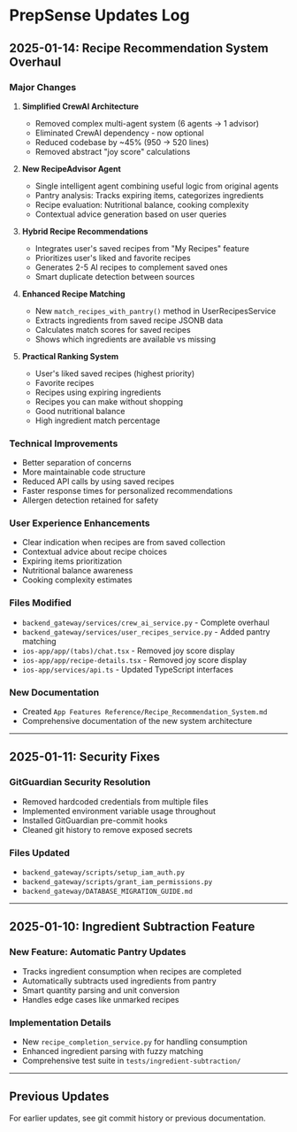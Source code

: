 # PrepSense Updates Log

## 2025-01-14: Recipe Recommendation System Overhaul

### Major Changes

1. **Simplified CrewAI Architecture**
   - Removed complex multi-agent system (6 agents → 1 advisor)
   - Eliminated CrewAI dependency - now optional
   - Reduced codebase by ~45% (950 → 520 lines)
   - Removed abstract "joy score" calculations

2. **New RecipeAdvisor Agent**
   - Single intelligent agent combining useful logic from original agents
   - Pantry analysis: Tracks expiring items, categorizes ingredients
   - Recipe evaluation: Nutritional balance, cooking complexity
   - Contextual advice generation based on user queries

3. **Hybrid Recipe Recommendations**
   - Integrates user's saved recipes from "My Recipes" feature
   - Prioritizes user's liked and favorite recipes
   - Generates 2-5 AI recipes to complement saved ones
   - Smart duplicate detection between sources

4. **Enhanced Recipe Matching**
   - New `match_recipes_with_pantry()` method in UserRecipesService
   - Extracts ingredients from saved recipe JSONB data
   - Calculates match scores for saved recipes
   - Shows which ingredients are available vs missing

5. **Practical Ranking System**
   - User's liked saved recipes (highest priority)
   - Favorite recipes
   - Recipes using expiring ingredients
   - Recipes you can make without shopping
   - Good nutritional balance
   - High ingredient match percentage

### Technical Improvements

- Better separation of concerns
- More maintainable code structure
- Reduced API calls by using saved recipes
- Faster response times for personalized recommendations
- Allergen detection retained for safety

### User Experience Enhancements

- Clear indication when recipes are from saved collection
- Contextual advice about recipe choices
- Expiring items prioritization
- Nutritional balance awareness
- Cooking complexity estimates

### Files Modified

- `backend_gateway/services/crew_ai_service.py` - Complete overhaul
- `backend_gateway/services/user_recipes_service.py` - Added pantry matching
- `ios-app/app/(tabs)/chat.tsx` - Removed joy score display
- `ios-app/app/recipe-details.tsx` - Removed joy score display
- `ios-app/services/api.ts` - Updated TypeScript interfaces

### New Documentation

- Created `App Features Reference/Recipe_Recommendation_System.md`
- Comprehensive documentation of the new system architecture

---

## 2025-01-11: Security Fixes

### GitGuardian Security Resolution
- Removed hardcoded credentials from multiple files
- Implemented environment variable usage throughout
- Installed GitGuardian pre-commit hooks
- Cleaned git history to remove exposed secrets

### Files Updated
- `backend_gateway/scripts/setup_iam_auth.py`
- `backend_gateway/scripts/grant_iam_permissions.py`
- `backend_gateway/DATABASE_MIGRATION_GUIDE.md`

---

## 2025-01-10: Ingredient Subtraction Feature

### New Feature: Automatic Pantry Updates
- Tracks ingredient consumption when recipes are completed
- Automatically subtracts used ingredients from pantry
- Smart quantity parsing and unit conversion
- Handles edge cases like unmarked recipes

### Implementation Details
- New `recipe_completion_service.py` for handling consumption
- Enhanced ingredient parsing with fuzzy matching
- Comprehensive test suite in `tests/ingredient-subtraction/`

---

## Previous Updates

For earlier updates, see git commit history or previous documentation.